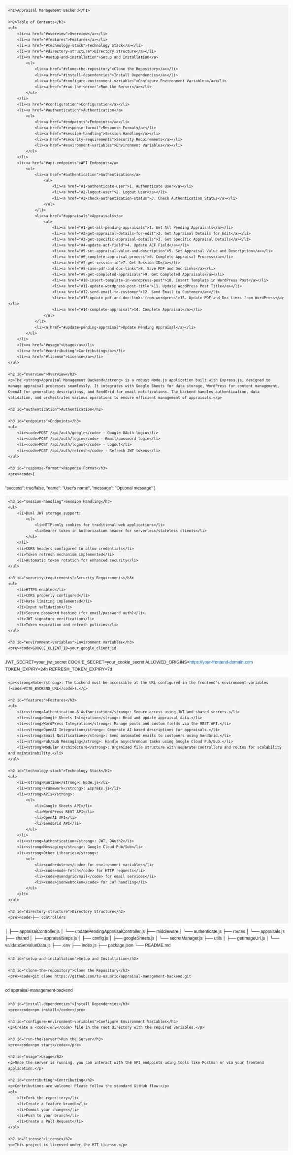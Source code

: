 <!DOCTYPE html>
<html lang="en">
<head>
    <meta charset="UTF-8">
    <title>Appraisal Management Backend</title>
    <style>
        body {
            font-family: Arial, sans-serif;
            line-height: 1.6;
            padding: 20px;
            max-width: 1000px;
            margin: auto;
        }
        h1, h2, h3 {
            color: #333;
        }
        pre {
            background-color: #f4f4f4;
            padding: 10px;
            overflow-x: auto;
        }
        code {
            background-color: #f4f4f4;
            padding: 2px 4px;
            border-radius: 4px;
        }
        ul {
            list-style-type: disc;
            margin-left: 20px;
        }
        a {
            color: #0366d6;
            text-decoration: none;
        }
        a:hover {
            text-decoration: underline;
        }
    </style>
</head>
<body>

    <h1>Appraisal Management Backend</h1>

    <h2>Table of Contents</h2>
    <ul>
        <li><a href="#overview">Overview</a></li>
        <li><a href="#features">Features</a></li>
        <li><a href="#technology-stack">Technology Stack</a></li>
        <li><a href="#directory-structure">Directory Structure</a></li>
        <li><a href="#setup-and-installation">Setup and Installation</a>
            <ul>
                <li><a href="#clone-the-repository">Clone the Repository</a></li>
                <li><a href="#install-dependencies">Install Dependencies</a></li>
                <li><a href="#configure-environment-variables">Configure Environment Variables</a></li>
                <li><a href="#run-the-server">Run the Server</a></li>
            </ul>
        </li>
        <li><a href="#configuration">Configuration</a></li>
        <li><a href="#authentication">Authentication</a>
            <ul>
                <li><a href="#endpoints">Endpoints</a></li>
                <li><a href="#response-format">Response Format</a></li>
                <li><a href="#session-handling">Session Handling</a></li>
                <li><a href="#security-requirements">Security Requirements</a></li>
                <li><a href="#environment-variables">Environment Variables</a></li>
            </ul>
        </li>
        <li><a href="#api-endpoints">API Endpoints</a>
            <ul>
                <li><a href="#authentication">Authentication</a>
                    <ul>
                        <li><a href="#1-authenticate-user">1. Authenticate User</a></li>
                        <li><a href="#2-logout-user">2. Logout User</a></li>
                        <li><a href="#3-check-authentication-status">3. Check Authentication Status</a></li>
                    </ul>
                </li>
                <li><a href="#appraisals">Appraisals</a>
                    <ul>
                        <li><a href="#1-get-all-pending-appraisals">1. Get All Pending Appraisals</a></li>
                        <li><a href="#2-get-appraisal-details-for-edit">2. Get Appraisal Details for Edit</a></li>
                        <li><a href="#3-get-specific-appraisal-details">3. Get Specific Appraisal Details</a></li>
                        <li><a href="#4-update-acf-field">4. Update ACF Field</a></li>
                        <li><a href="#5-set-appraisal-value-and-description">5. Set Appraisal Value and Description</a></li>
                        <li><a href="#6-complete-appraisal-process">6. Complete Appraisal Process</a></li>
                        <li><a href="#7-get-session-id">7. Get Session ID</a></li>
                        <li><a href="#8-save-pdf-and-doc-links">8. Save PDF and Doc Links</a></li>
                        <li><a href="#9-get-completed-appraisals">9. Get Completed Appraisals</a></li>
                        <li><a href="#10-insert-template-in-wordpress-post">10. Insert Template in WordPress Post</a></li>
                        <li><a href="#11-update-wordpress-post-title">11. Update WordPress Post Title</a></li>
                        <li><a href="#12-send-email-to-customer">12. Send Email to Customer</a></li>
                        <li><a href="#13-update-pdf-and-doc-links-from-wordpress">13. Update PDF and Doc Links from WordPress</a></li>
                        <li><a href="#14-complete-appraisal">14. Complete Appraisal</a></li>
                    </ul>
                </li>
                <li><a href="#update-pending-appraisal">Update Pending Appraisal</a></li>
            </ul>
        </li>
        <li><a href="#usage">Usage</a></li>
        <li><a href="#contributing">Contributing</a></li>
        <li><a href="#license">License</a></li>
    </ul>

    <h2 id="overview">Overview</h2>
    <p>The <strong>Appraisal Management Backend</strong> is a robust Node.js application built with Express.js, designed to manage appraisal processes seamlessly. It integrates with Google Sheets for data storage, WordPress for content management, OpenAI for generating descriptions, and SendGrid for email notifications. The backend handles authentication, data validation, and orchestrates various operations to ensure efficient management of appraisals.</p>

    <h2 id="authentication">Authentication</h2>

    <h3 id="endpoints">Endpoints</h3>
    <ul>
        <li><code>POST /api/auth/google</code> - Google OAuth login</li>
        <li><code>POST /api/auth/login</code> - Email/password login</li>
        <li><code>POST /api/auth/logout</code> - Logout</li>
        <li><code>POST /api/auth/refresh</code> - Refresh JWT tokens</li>
    </ul>

    <h3 id="response-format">Response Format</h3>
    <pre><code>{
  "success": true/false,
  "name": "User's name",
  "message": "Optional message"
}</code></pre>

    <h3 id="session-handling">Session Handling</h3>
    <ul>
        <li>Dual JWT storage support:
            <ul>
                <li>HTTP-only cookies for traditional web applications</li>
                <li>Bearer token in Authorization header for serverless/stateless clients</li>
            </ul>
        </li>
        <li>CORS headers configured to allow credentials</li>
        <li>Token refresh mechanism implemented</li>
        <li>Automatic token rotation for enhanced security</li>
    </ul>

    <h3 id="security-requirements">Security Requirements</h3>
    <ul>
        <li>HTTPS enabled</li>
        <li>CORS properly configured</li>
        <li>Rate limiting implemented</li>
        <li>Input validation</li>
        <li>Secure password hashing (for email/password auth)</li>
        <li>JWT signature verification</li>
        <li>Token expiration and refresh policies</li>
    </ul>

    <h3 id="environment-variables">Environment Variables</h3>
    <pre><code>GOOGLE_CLIENT_ID=your_google_client_id
JWT_SECRET=your_jwt_secret
COOKIE_SECRET=your_cookie_secret
ALLOWED_ORIGINS=https://your-frontend-domain.com
TOKEN_EXPIRY=24h
REFRESH_TOKEN_EXPIRY=7d</code></pre>

    <p><strong>Note</strong>: The backend must be accessible at the URL configured in the frontend's environment variables (<code>VITE_BACKEND_URL</code>).</p>

    <h2 id="features">Features</h2>
    <ul>
        <li><strong>Authentication & Authorization</strong>: Secure access using JWT and shared secrets.</li>
        <li><strong>Google Sheets Integration</strong>: Read and update appraisal data.</li>
        <li><strong>WordPress Integration</strong>: Manage posts and custom fields via the REST API.</li>
        <li><strong>OpenAI Integration</strong>: Generate AI-based descriptions for appraisals.</li>
        <li><strong>Email Notifications</strong>: Send automated emails to customers using SendGrid.</li>
        <li><strong>Pub/Sub Messaging</strong>: Handle asynchronous tasks using Google Cloud Pub/Sub.</li>
        <li><strong>Modular Architecture</strong>: Organized file structure with separate controllers and routes for scalability and maintainability.</li>
    </ul>

    <h2 id="technology-stack">Technology Stack</h2>
    <ul>
        <li><strong>Runtime</strong>: Node.js</li>
        <li><strong>Framework</strong>: Express.js</li>
        <li><strong>APIs</strong>:
            <ul>
                <li>Google Sheets API</li>
                <li>WordPress REST API</li>
                <li>OpenAI API</li>
                <li>SendGrid API</li>
            </ul>
        </li>
        <li><strong>Authentication</strong>: JWT, OAuth2</li>
        <li><strong>Messaging</strong>: Google Cloud Pub/Sub</li>
        <li><strong>Other Libraries</strong>:
            <ul>
                <li><code>dotenv</code> for environment variables</li>
                <li><code>node-fetch</code> for HTTP requests</li>
                <li><code>@sendgrid/mail</code> for email services</li>
                <li><code>jsonwebtoken</code> for JWT handling</li>
            </ul>
        </li>
    </ul>

    <h2 id="directory-structure">Directory Structure</h2>
    <pre><code>├── controllers
│   ├── appraisalController.js
│   └── updatePendingAppraisalController.js
├── middleware
│   └── authenticate.js
├── routes
│   └── appraisals.js
├── shared
│   ├── appraisalSteps.js
│   ├── config.js
│   ├── googleSheets.js
│   └── secretManager.js
├── utils
│   ├── getImageUrl.js
│   └── validateSetValueData.js
├── .env
├── index.js
├── package.json
└── README.md</code></pre>

    <h2 id="setup-and-installation">Setup and Installation</h2>

    <h3 id="clone-the-repository">Clone the Repository</h3>
    <pre><code>git clone https://github.com/tu-usuario/appraisal-management-backend.git
cd appraisal-management-backend</code></pre>

    <h3 id="install-dependencies">Install Dependencies</h3>
    <pre><code>npm install</code></pre>

    <h3 id="configure-environment-variables">Configure Environment Variables</h3>
    <p>Create a <code>.env</code> file in the root directory with the required variables.</p>

    <h3 id="run-the-server">Run the Server</h3>
    <pre><code>npm start</code></pre>

    <h2 id="usage">Usage</h2>
    <p>Once the server is running, you can interact with the API endpoints using tools like Postman or via your frontend application.</p>

    <h2 id="contributing">Contributing</h2>
    <p>Contributions are welcome! Please follow the standard GitHub flow:</p>
    <ol>
        <li>Fork the repository</li>
        <li>Create a feature branch</li>
        <li>Commit your changes</li>
        <li>Push to your branch</li>
        <li>Create a Pull Request</li>
    </ol>

    <h2 id="license">License</h2>
    <p>This project is licensed under the MIT License.</p>

</body>
</html>
